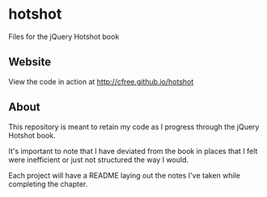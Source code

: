 hotshot
=======

Files for the jQuery Hotshot book

## Website

View the code in action at http://cfree.github.io/hotshot

## About

This repository is meant to retain my code as I progress through the jQuery Hotshot book.

It's important to note that I have deviated from the book in places that I felt were inefficient or just not structured the way I would.

Each project will have a README laying out the notes I've taken while completing the chapter.
